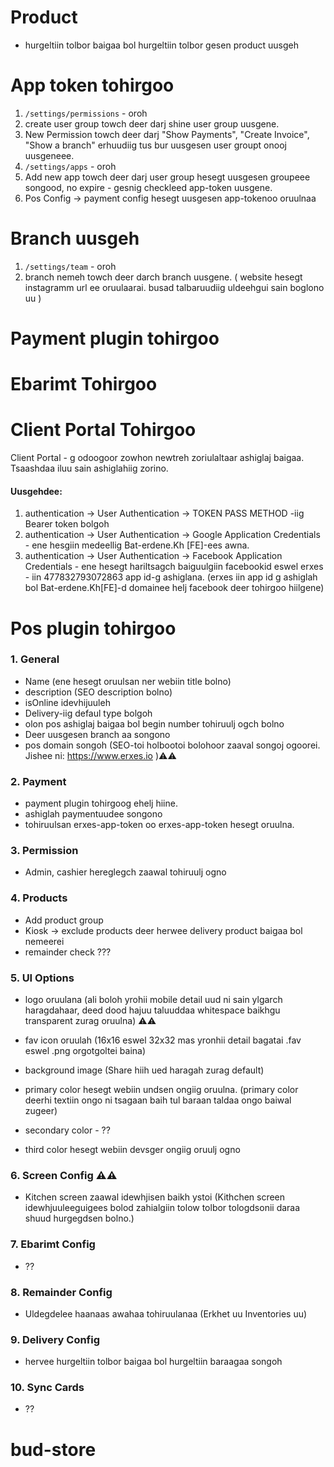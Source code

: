 # Product

- hurgeltiin tolbor baigaa bol hurgeltiin tolbor gesen product uusgeh

# App token tohirgoo

1. `/settings/permissions` - oroh
2. create user group towch deer darj shine user group uusgene.
3. New Permission towch deer darj "Show Payments", "Create Invoice", "Show a branch" erhuudiig tus bur uusgesen user groupt onooj uusgeneee.
4. `/settings/apps` - oroh
5. Add new app towch deer darj user group hesegt uusgesen
   groupeee songood, no expire - gesnig checkleed app-token uusgene.
6. Pos Config -> payment config hesegt uusgesen app-tokenoo oruulnaa

# Branch uusgeh

1. `/settings/team` - oroh
2. branch nemeh towch deer darch branch uusgene. (
   website hesegt instagramm url ee oruulaarai. busad talbaruudiig uldeehgui sain boglono uu
   )

# Payment plugin tohirgoo

# Ebarimt Tohirgoo

# Client Portal Tohirgoo

Client Portal - g odoogoor zowhon newtreh zoriulaltaar ashiglaj baigaa. Tsaashdaa iluu sain ashiglahiig zorino.

#### Uusgehdee:

1. authentication -> User Authentication -> TOKEN PASS METHOD -iig Bearer token bolgoh
2. authentication -> User Authentication -> Google Application Credentials - ene hesgiin medeellig Bat-erdene.Kh [FE]-ees awna.
3. authentication -> User Authentication -> Facebook Application Credentials - ene hesegt hariltsagch baiguulgiin facebookid eswel erxes - iin 477832793072863 app id-g ashiglana. (erxes iin app id g ashiglah bol Bat-erdene.Kh[FE]-d domainee helj facebook deer tohirgoo hiilgene)

# Pos plugin tohirgoo

### 1. General

- Name (ene hesegt oruulsan ner webiin title bolno)
- description (SEO description bolno)
- isOnline idevhijuuleh
- Delivery-iig defaul type bolgoh
- olon pos ashiglaj baigaa bol begin number tohiruulj ogch bolno
- Deer uusgesen branch aa songono
- pos domain songoh (SEO-toi holbootoi bolohoor zaaval songoj ogoorei. Jishee ni: https://www.erxes.io )⚠️⚠️

### 2. Payment

- payment plugin tohirgoog ehelj hiine.
- ashiglah paymentuudee songono
- tohiruulsan erxes-app-token oo erxes-app-token hesegt oruulna.

### 3. Permission

- Admin, cashier hereglegch zaawal tohiruulj ogno

### 4. Products

- Add product group
- Kiosk -> exclude products deer herwee delivery product baigaa bol nemeerei
- remainder check ???

### 5. UI Options

- logo oruulana (ali boloh yrohii mobile detail uud ni sain ylgarch haragdahaar, deed dood hajuu taluuddaa whitespace baikhgu transparent zurag oruulna) ⚠️⚠️
- fav icon oruulah (16x16 eswel 32x32 mas yronhii detail bagatai .fav eswel .png orgotgoltei baina)
- background image (Share hiih ued haragah zurag default)

- primary color hesegt webiin undsen ongiig oruulna. (primary color deerhi textiin ongo ni tsagaan baih tul baraan taldaa ongo baiwal zugeer)
- secondary color - ??
- third color hesegt webiin devsger ongiig oruulj ogno

### 6. Screen Config ⚠️⚠️

- Kitchen screen zaawal idewhjisen baikh ystoi (Kithchen screen idewhjuuleeguigees bolod zahialgiin tolow tolbor tologdsonii daraa shuud hurgegdsen bolno.)

### 7. Ebarimt Config

- ??

### 8. Remainder Config

- Uldegdelee haanaas awahaa tohiruulanaa (Erkhet uu Inventories uu)

### 9. Delivery Config

- hervee hurgeltiin tolbor baigaa bol hurgeltiin baraagaa songoh

### 10. Sync Cards

- ??
# bud-store

